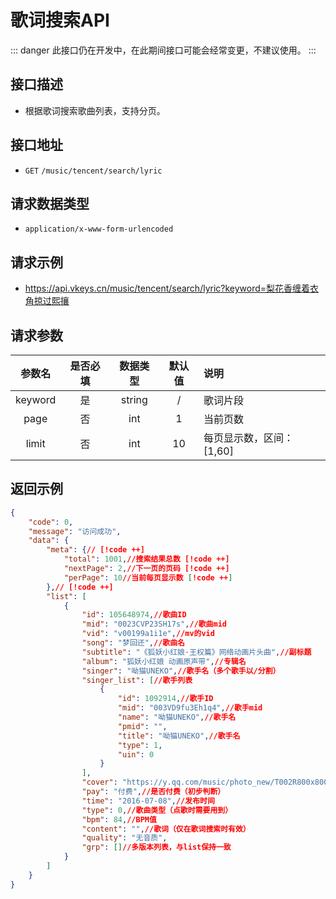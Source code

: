 # 歌词搜索API <Badge type="tip" text="V3" /> <Badge type="danger" text="开发中" />
::: danger
此接口仍在开发中，在此期间接口可能会经常变更，不建议使用。
:::

## 接口描述

- 根据歌词搜索歌曲列表，支持分页。

## 接口地址
-  `GET` `/music/tencent/search/lyric`

## 请求数据类型
- `application/x-www-form-urlencoded`

## 请求示例
- https://api.vkeys.cn/music/tencent/search/lyric?keyword=梨花香缠着衣角掠过熙攘

## 请求参数
|   参数名   | 是否必填 |  数据类型   | 默认值 | 说明              |
|:-------:|:----:|:-------:|:---:|:----------------|
| keyword |  是   | string  |  /  | 歌词片段            |
|  page   |  否   |   int   |  1  | 当前页数            |
|  limit  |  否   |   int   | 10  | 每页显示数，区间：[1,60] |

## 返回示例
``` json
{
    "code": 0,
    "message": "访问成功",
    "data": {
        "meta": {// [!code ++]
            "total": 1001,//搜索结果总数 [!code ++]
            "nextPage": 2,//下一页的页码 [!code ++]
            "perPage": 10//当前每页显示数 [!code ++]
        },// [!code ++]
        "list": [
            {
                "id": 105648974,//歌曲ID
                "mid": "0023CVP23SH17s",//歌曲mid
                "vid": "v00199a1i1e",//mv的vid
                "song": "梦回还",//歌曲名
                "subtitle": "《狐妖小红娘·王权篇》网络动画片头曲",//副标题
                "album": "狐妖小红娘 动画原声带",//专辑名
                "singer": "呦猫UNEKO",//歌手名（多个歌手以/分割）
                "singer_list": [//歌手列表
                    {
                        "id": 1092914,//歌手ID
                        "mid": "003VD9fu3Eh1q4",//歌手mid
                        "name": "呦猫UNEKO",//歌手名
                        "pmid": "",
                        "title": "呦猫UNEKO",//歌手名
                        "type": 1,
                        "uin": 0
                    }
                ],
                "cover": "https://y.qq.com/music/photo_new/T002R800x800M000000wd19g0wTd0d.jpg",//封面地址
                "pay": "付费",//是否付费（初步判断）
                "time": "2016-07-08",//发布时间
                "type": 0,//歌曲类型（点歌时需要用到）
                "bpm": 84,//BPM值
                "content": "",//歌词（仅在歌词搜索时有效）
                "quality": "无音质",
                "grp": []//多版本列表，与list保持一致
            }
        ]
    }
}
```
